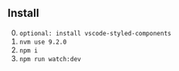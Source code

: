 ## Install

  0. ```optional: install vscode-styled-components```
  1. ```nvm use 9.2.0```
  2. ```npm i```
  3. ```npm run watch:dev```
